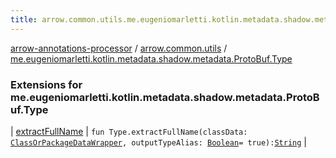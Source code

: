 ```yaml
---
title: arrow.common.utils.me.eugeniomarletti.kotlin.metadata.shadow.metadata.ProtoBuf.Type - arrow-annotations-processor
---
```


[arrow-annotations-processor](../../index.html) / [arrow.common.utils](../index.html) / [me.eugeniomarletti.kotlin.metadata.shadow.metadata.ProtoBuf.Type](./index.html)

### Extensions for me.eugeniomarletti.kotlin.metadata.shadow.metadata.ProtoBuf.Type

| [extractFullName](extract-full-name.html) | `fun Type.extractFullName(classData: `[`ClassOrPackageDataWrapper`](../-class-or-package-data-wrapper/index.html)`, outputTypeAlias: `[`Boolean`](https://kotlinlang.org/api/latest/jvm/stdlib/kotlin/-boolean/index.html)` = true): `[`String`](https://kotlinlang.org/api/latest/jvm/stdlib/kotlin/-string/index.html) |

